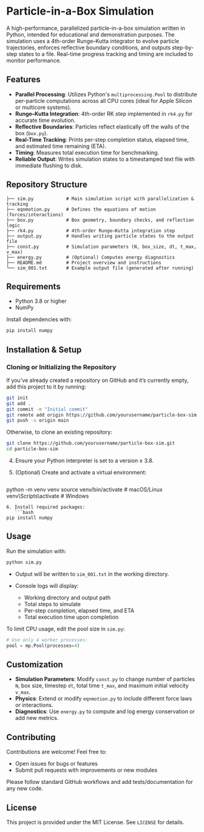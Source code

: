 # Particle-in-a-Box Simulation

A high-performance, parallelized particle-in-a-box simulation written in Python, intended for educational and demonstration purposes. The simulation uses a 4th-order Runge–Kutta integrator to evolve particle trajectories, enforces reflective boundary conditions, and outputs step-by-step states to a file. Real-time progress tracking and timing are included to monitor performance.

## Features

* **Parallel Processing**: Utilizes Python's `multiprocessing.Pool` to distribute per-particle computations across all CPU cores (ideal for Apple Silicon or multicore systems).
* **Runge–Kutta Integration**: 4th-order RK step implemented in `rk4.py` for accurate time evolution.
* **Reflective Boundaries**: Particles reflect elastically off the walls of the box (`box.py`).
* **Real-Time Tracking**: Prints per-step completion status, elapsed time, and estimated time remaining (ETA).
* **Timing**: Measures total execution time for benchmarking.
* **Reliable Output**: Writes simulation states to a timestamped text file with immediate flushing to disk.

## Repository Structure

```plain
├── sim.py            # Main simulation script with parallelization & tracking
├── eqnmotion.py      # Defines the equations of motion (forces/interactions)
├── box.py            # Box geometry, boundary checks, and reflection logic
├── rk4.py            # 4th-order Runge–Kutta integration step
├── output.py         # Handles writing particle states to the output file
├── const.py          # Simulation parameters (N, box_size, dt, t_max, v_max)
├── energy.py         # (Optional) Computes energy diagnostics
├── README.md         # Project overview and instructions
└── sim_001.txt       # Example output file (generated after running)
```

## Requirements

* Python 3.8 or higher
* NumPy

Install dependencies with:

```bash
pip install numpy
```

## Installation & Setup

### Cloning or Initializing the Repository

If you've already created a repository on GitHub and it’s currently empty, add this project to it by running:

```bash
git init
git add .
git commit -m "Initial commit"
git remote add origin https://github.com/yourusername/particle-box-sim.git
git push -u origin main
```

Otherwise, to clone an existing repository:

```bash
git clone https://github.com/yourusername/particle-box-sim.git
cd particle-box-sim
```

4. Ensure your Python interpreter is set to a version ≥ 3.8.
5. (Optional) Create and activate a virtual environment:

   ```bash
   ```

python -m venv venv
source venv/bin/activate   # macOS/Linux
venv\Scripts\activate    # Windows

````
6. Install required packages:
   ```bash
pip install numpy
````

## Usage

Run the simulation with:

```bash
python sim.py
```

* Output will be written to `sim_001.txt` in the working directory.
* Console logs will display:

  * Working directory and output path
  * Total steps to simulate
  * Per-step completion, elapsed time, and ETA
  * Total execution time upon completion

To limit CPU usage, edit the pool size in `sim.py`:

```python
# Use only 4 worker processes:
pool = mp.Pool(processes=4)
```

## Customization

* **Simulation Parameters**: Modify `const.py` to change number of particles `N`, box size, timestep `dt`, total time `t_max`, and maximum initial velocity `v_max`.
* **Physics**: Extend or modify `eqnmotion.py` to include different force laws or interactions.
* **Diagnostics**: Use `energy.py` to compute and log energy conservation or add new metrics.

## Contributing

Contributions are welcome! Feel free to:

* Open issues for bugs or features
* Submit pull requests with improvements or new modules

Please follow standard GitHub workflows and add tests/documentation for any new code.

## License

This project is provided under the MIT License. See `LICENSE` for details.
